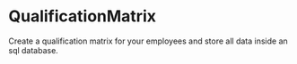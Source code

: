 # QualificationMatrix
Create a qualification matrix for your employees and store all data inside an sql database.
